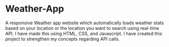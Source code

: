 # Weather-App
A responsive Weather app website which automatically loads weather stats based on your location or the location you want to search using real-time API. I have made this using HTML, CSS, and Javascript. I have created this project to strengthen my concepts regarding API calls.
